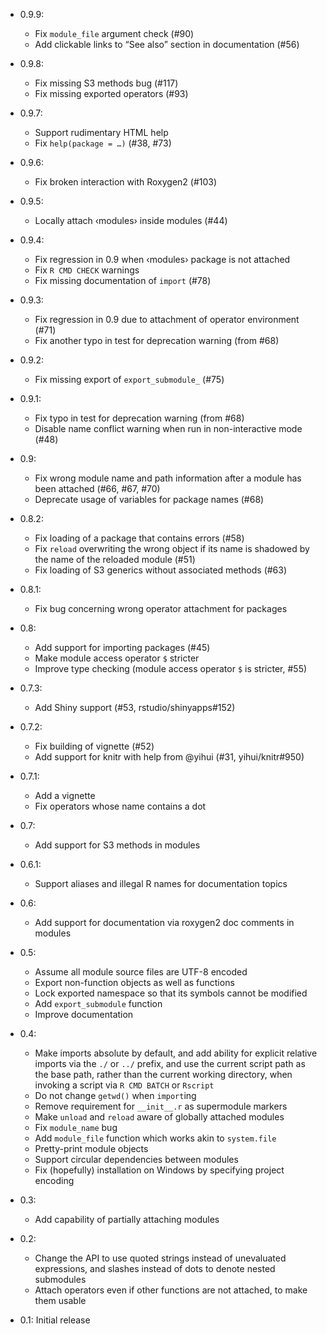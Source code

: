 * 0.9.9:
    * Fix `module_file` argument check (#90)
    * Add clickable links to “See also” section in documentation (#56)

* 0.9.8:
    * Fix missing S3 methods bug (#117)
    * Fix missing exported operators (#93)

* 0.9.7:
    * Support rudimentary HTML help
    * Fix `help(package = …)` (#38, #73)

* 0.9.6:
    * Fix broken interaction with Roxygen2 (#103)

* 0.9.5:
    * Locally attach ‹modules› inside modules (#44)

* 0.9.4:
    * Fix regression in 0.9 when ‹modules› package is not attached
    * Fix `R CMD CHECK` warnings
    * Fix missing documentation of `import` (#78)

* 0.9.3:
    * Fix regression in 0.9 due to attachment of operator environment (#71)
    * Fix another typo in test for deprecation warning (from #68)

* 0.9.2:
    * Fix missing export of `export_submodule_` (#75)

* 0.9.1:
    * Fix typo in test for deprecation warning (from #68)
    * Disable name conflict warning when run in non-interactive mode (#48)

* 0.9:
    * Fix wrong module name and path information after a module has been
      attached (#66, #67, #70)
    * Deprecate usage of variables for package names (#68)

* 0.8.2:
    * Fix loading of a package that contains errors (#58)
    * Fix `reload` overwriting the wrong object if its name is shadowed by the
      name of the reloaded module (#51)
    * Fix loading of S3 generics without associated methods (#63)

* 0.8.1:
    * Fix bug concerning wrong operator attachment for packages

* 0.8:
    * Add support for importing packages (#45)
    * Make module access operator `$` stricter
    * Improve type checking (module access operator `$` is stricter, #55)

* 0.7.3:
    * Add Shiny support (#53, rstudio/shinyapps#152)

* 0.7.2:
    * Fix building of vignette (#52)
    * Add support for knitr with help from @yihui (#31, yihui/knitr#950)

* 0.7.1:
    * Add a vignette
    * Fix operators whose name contains a dot

* 0.7:
    * Add support for S3 methods in modules

* 0.6.1:
    * Support aliases and illegal R names for documentation topics

* 0.6:
    * Add support for documentation via roxygen2 doc comments in modules

* 0.5:
    * Assume all module source files are UTF-8 encoded
    * Export non-function objects as well as functions
    * Lock exported namespace so that its symbols cannot be modified
    * Add `export_submodule` function
    * Improve documentation

* 0.4:
    * Make imports absolute by default, and add ability for explicit relative
      imports via the `./` or `../` prefix, and use the current script path as
      the base path, rather than the current working directory, when invoking a
      script via `R CMD BATCH` or `Rscript`
    * Do not change `getwd()` when `import`ing
    * Remove requirement for `__init__.r` as supermodule markers
    * Make `unload` and `reload` aware of globally attached modules
    * Fix `module_name` bug
    * Add `module_file` function which works akin to `system.file`
    * Pretty-print module objects
    * Support circular dependencies between modules
    * Fix (hopefully) installation on Windows by specifying project encoding

* 0.3:
    * Add capability of partially attaching modules

* 0.2:
    * Change the API to use quoted strings instead of unevaluated
      expressions, and slashes instead of dots to denote nested submodules
    * Attach operators even if other functions are not attached, to make them
      usable

* 0.1: Initial release
